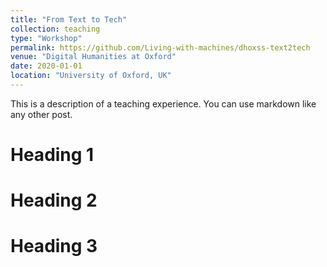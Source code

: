 ```yaml
---
title: "From Text to Tech"
collection: teaching
type: "Workshop"
permalink: https://github.com/Living-with-machines/dhoxss-text2tech
venue: "Digital Humanities at Oxford"
date: 2020-01-01
location: "University of Oxford, UK"
---
```


This is a description of a teaching experience. You can use markdown like any other post.

Heading 1
======

Heading 2
======

Heading 3
======
